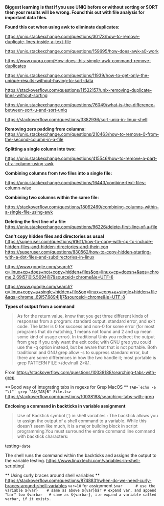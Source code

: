 **Biggest learning is that if you use UNIQ before or without sorting or SORT then your results will be wrong. Found this out with file analysis for important data files.**

**Found this out when using awk to eliminate duplicates:**

https://unix.stackexchange.com/questions/30173/how-to-remove-duplicate-lines-inside-a-text-file

https://unix.stackexchange.com/questions/159695/how-does-awk-a0-work

https://www.quora.com/How-does-this-simple-awk-command-remove-duplicates

https://unix.stackexchange.com/questions/11939/how-to-get-only-the-unique-results-without-having-to-sort-data

https://stackoverflow.com/questions/11532157/unix-removing-duplicate-lines-without-sorting

https://unix.stackexchange.com/questions/76049/what-is-the-difference-between-sort-u-and-sort-uniq

https://stackoverflow.com/questions/3382936/sort-uniq-in-linux-shell

**Removing zero padding from columns:**
https://unix.stackexchange.com/questions/210463/how-to-remove-0-from-the-second-column-in-a-file


**Splitting a single column into two:**

https://unix.stackexchange.com/questions/415546/how-to-remove-a-part-of-a-column-using-awk

**Combining columns from two files into a single file:**

https://unix.stackexchange.com/questions/16443/combine-text-files-column-wise

**Combining two columns within the same file:**

https://stackoverflow.com/questions/18092469/combining-columns-within-a-single-file-using-awk

**Deleting the first line of a file:**
https://unix.stackexchange.com/questions/96226/delete-first-line-of-a-file

**Can't copy hidden files and directories as usual**  
https://superuser.com/questions/61611/how-to-copy-with-cp-to-include-hidden-files-and-hidden-directories-and-their-con
https://superuser.com/questions/830562/how-to-copy-hidden-starting-with-a-dot-files-and-subdirectories-in-linux

https://www.google.com/search?q=linux+cp+does+not+copy+hidden+files&oq=linux+cp+doesn+&aqs=chrome.2.69i57j0l5.5694j1j7&sourceid=chrome&ie=UTF-8

https://www.google.com/search?q=linux+copy+a+single+hidden+file&oq=linux+copy+a+single+hidden+file&aqs=chrome..69i57.6894j1j7&sourceid=chrome&ie=UTF-8
  
**Types of output from a command**  
> As for the return value, know that you get three different kinds of responses from a program: standard output, standard error, and exit code. The latter is 0 for success and non-0 for some error (for most programs that do matching, 1 means not found and 2 and up mean some kind of usage error). In traditional Unix you redirect the output from grep if you only want the exit code; with GNU  grep you could use the -q option instead, but be aware that that is not portable. Both traditional and GNU grep allow -s to suppress standard error, but there are some differences in how the two handle it; most portable is grep PATTERN FILE >/dev/null 2>&1.

From https://stackoverflow.com/questions/10038188/searching-tabs-with-grep

**Good way of integrating tabs in regexs for Grep MacOS **
    ```
    TAB=`echo -e "\t"`
    grep "A${TAB}B" File.tsv
    ```
https://stackoverflow.com/questions/10038188/searching-tabs-with-grep
  
**Enclosing a command in backticks in variable assignment**  
> Use of Backtick symbol (`) in shell variables :
The backtick allows you to assign the output of a shell command to a variable. While this doesn’t seem like much, it is a major building block in script programming.You must surround the entire command line command with backtick characters:

testing=`date`

The shell runs the command within the backticks and assigns the output to the variable testing.
https://www.linuxtechi.com/variables-in-shell-scripting/
  
** Using curly braces around shell variables **
https://stackoverflow.com/questions/8748831/when-do-we-need-curly-braces-around-shell-variables
`var=10` for assignment
    ```
    $var      # use the variable
${var}    # same as above
${var}bar # expand var, and append "bar" too
$varbar   # same as ${varbar}, i.e expand a variable called varbar, if it exists.
    ```

